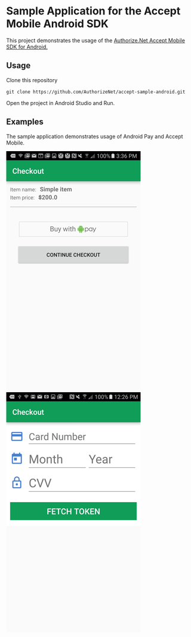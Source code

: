 # Sample Application for the Accept Mobile Android SDK

This project demonstrates the usage of the [Authorize.Net Accept Mobile SDK for Android.](https://github.com/AuthorizeNet/accept-sdk-android)  

## Usage

Clone this repository
````
git clone https://github.com/AuthorizeNet/accept-sample-android.git
````

Open the project in Android Studio and Run.

## Examples
The sample application demonstrates usage of Android Pay and Accept Mobile.

![Android Pay](screenshot1.png?raw=true "Android Pay")  ![Accept Token](screenshot2.png?raw=true "Accept Token")



